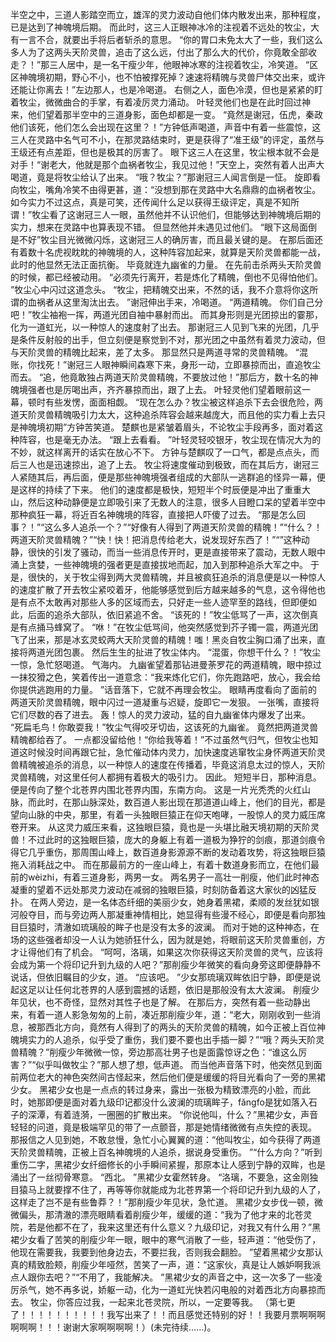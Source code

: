 半空之中，三道人影踏空而立，雄浑的灵力波动自他们体内散发出来，那种程度，已是达到了神魄境后期。
而此时，这三人正眼神冰冷的注视着不远处的牧尘，大有一言不合，就要出手将后者斩杀的意思。
“你的胃口未免太大了一些，我们这么多人为了这两头天阶灵兽，追击了这么远，付出了那么大的代价，你竟敢全部收走？！”那三人居中，是一名干瘦少年，他眼神冰寒的注视着牧尘，冷笑道。
“区区神魄境初期，野心不小，也不怕被撑死掉？速速将精魄与灵兽尸体交出来，或许还能让你离去！”左边那人，也是冷喝道。
右侧之人，面色冷漠，但也是紧紧的盯着牧尘，微微曲合的手掌，有着凌厉灵力涌动。
叶轻灵他们也是在此时回过神来，他们望着那半空中的三道身影，面色却都是一变。
“竟然是谢冠，伍虎，秦政他们该死，他们怎么会出现在这里？！”方钟低声喝道，声音中有着一些震惊，这三人在灵路中名气可不小，在那灵路结束时，更是获得了“准王级”的评定，虽然与王级还有点差距，但也是极其的厉害了。
眼下这三人在这里，牧尘根本就不会是对手！“谢老大，他就是那个血祸者牧尘，我见过他！”天空上，突然有着人出声大喝道，竟是将牧尘给认了出来。
“哦？牧尘？”那谢冠三人闻言倒是一怔。
旋即看向牧尘，嘴角冷笑不由得更甚，道：“没想到那在灵路中大名鼎鼎的血祸者牧尘。
如今实力不过这点，真是可笑，还传闻什么足以获得王级评定，真是不知所谓！”牧尘看了这谢冠三人一眼，虽然他并不认识他们，但能够达到神魄境后期的实力，想来在灵路中也算表现不错。
但显然他并未遇见过他们。
“眼下这局面倒是不好”牧尘目光微微闪烁，这谢冠三人的确厉害，而且最关键的是。
在那后面还有着数十名虎视眈眈的神魄境的人，这种阵容加起来，就算是天阶灵兽都能一战，此时的他显然无法正面抗衡。
毕竟就连九幽雀的力量。
在先前击杀两头天阶灵兽的时候，都已经被动用。
“必须先行离开，若是炼化了精魄，倒也不见得怕他们。
”牧尘心中闪过这道念头。
“牧尘，把精魄交出来，不然的话，我不介意将你这所谓的血祸者从这里淘汰出去。
”谢冠伸出手来，冷喝道。
“两道精魄。
你们自己分吧！”牧尘袖袍一挥，两道光团自袖中暴射而出。
而其身形则是光团掠出的霎那，化为一道虹光，以一种惊人的速度射了出去。
那谢冠三人见到飞来的光团，几乎是条件反射般的出手，但立刻便是察觉到不对，那光团之中虽然有着灵力波动，但与天阶灵兽的精魄比起来，差了太多。
那显然只是两道寻常的灵兽精魄。
“混账，你找死！”谢冠三人眼神瞬间森寒下来，身形一动，立即暴掠而出，直追牧尘而去。
“追，他竟敢独占两道天阶灵兽精魄，不要放过他！”那后方，数十名的神魄境强者也是厉喝出声，齐齐暴掠而出，跟了上去。
叶轻灵他们望着眼前这一幕，顿时有些发愣，面面相觑。
“现在怎么办？牧尘被这样追杀下去会很危险，两道天阶灵兽精魄吸引力太大，这种追杀阵容会越来越庞大，而且他的实力看上去只是神魄境初期”方钟苦笑道。
楚麒也是紧皱着眉头，不论牧尘手段再多，面对着这种阵容，也是毫无办法。
“跟上去看看。
”叶轻灵轻咬银牙，牧尘现在情况大为的不妙，就这样离开的话实在放心不下。
方钟与楚麒叹了一口气，都是点点头，而后三人也是迅速掠出，追了上去。
牧尘将速度催动到极致，而在其后方，谢冠三人紧随其后，再后面，便是那些神魄境强者组成的大部队一逃群追的怪异一幕，便是这样的持续了下来。
他们的速度都是极快，短短半个时辰便是冲出了重重大山，然后这种动静便是立即吸引来了无数人的注意，很多人目瞪口呆的望着半空中那种疯狂一幕，将近百名神魄境的阵容，直接把人吓傻了过去。
“那是怎么回事？！”“这么多人追杀一个？”“好像有人得到了两道天阶灵兽的精魄！”“什么？！两道天阶灵兽精魄？”“快！快！把消息传给老大，说发现好东西了！”“”这种动静，很快的引发了骚动，而当一些消息传开时，更是直接带来了震动，无数人眼中涌上贪婪，一些神魄境的强者更是直接拔地而起，加入到那种追杀大军之中。
于是，很快的，关于牧尘得到两大灵兽精魄，并且被疯狂追杀的消息便是以一种惊人的速度扩散了开去牧尘紧咬着牙，他能够感觉到后方越来越多的气息，这令得他也是有点不太敢再对那些人多的区域而去，只好走一些人迹罕至的路线，但即便如此，后面的追杀大部队，依旧紧追不舍。
“该死的！”牧尘低骂了一声，这次倒真是有点捅马蜂窝了。
“咻！”在牧尘低骂间，他突然感觉到芥子镯一震，两道光团飞了出来，那是冰玄灵蛟两大天阶灵兽的精魄！嗤！黑炎自牧尘胸口涌了出来，直接将两道光团包裹。
然后生生的扯进了牧尘体内。
“混蛋，你想干什么？！”牧尘一惊，急忙怒喝道。
气海内。
九幽雀望着那钻进曼荼罗花的两道精魄，眼中掠过一抹狡猾之色，笑着传出一道意念：“我来炼化它们，你先跑路吧，放心，我会给你提供逃跑用的力量。
”话音落下，它就不再理会牧尘。
眼睛再度看向了面前的两道天阶灵兽精魄，眼中闪过一道凝重与迟疑，旋即它一发狠。
一张嘴，直接将它们尽数的吞了进去。
轰！惊人的灵力波动，猛的自九幽雀体内爆发了出来。
“死扁毛鸟！你敢耍我！”牧尘气得咬牙切齿，这该死的九幽雀。
竟然把两道灵兽精魄都给吞了。
一点都没留给他！“你给我等着！”不过虽然气归气，但牧尘也知道这时候没时间再跟它扯，急忙催动体内灵力，加快速度逃窜牧尘身怀两道天阶灵兽精魄被追杀的消息，以一种惊人的速度在传播着，毕竟这消息太过的惊人，天阶灵兽精魄，对这里任何人都拥有着极大的吸引力。
因此。
短短半日，那种消息。
便是传向了整个北苍界内围北苍界内围，东南方向。
这是一片光秃秃的火红山脉，而此时，在那山脉深处，数百道人影出现在那道道山峰上，他们的目光，都是望向山脉的中央，那里，有着一头独眼巨猿正在仰天咆哮，一股惊人的灵力威压席卷开来。
从这灵力威压来看，这独眼巨猿，竟也是一头堪比融天境初期的天阶灵兽！不过此时的这独眼巨猿，庞大的身躯上有着一道极为狰狞的剑痕，那道剑痕令得它几乎重伤，那周围山峰上，数百道身影源源不断的发动着攻势，将这独眼巨猿拖入消耗战之中。
而在那最前方的一座山峰上，有着十数道身影而立，在他们最前的wèizhi，有着三道身影，两男一女。
两名男子一高壮一削瘦，他们此时神态凝重的望着不远处那灵力波动在减弱的独眼巨猿，时刻防备着这大家伙的凶猛反扑。
在两人旁边，是一名体态纤细的美丽少女，她身着黑裙，柔顺的发丝犹如银河般夺目，而与旁边两人那凝重神情相比，她显得有些漫不经心，即便是看向那独目巨猿时，清澈如琉璃般的眸子也是没有太多的波澜。
而对于她的这种神态，在场的这些强者却没一人认为她骄狂什么，因为就是她，将眼前这天阶灵兽重创，方才让得他们有了机会。
“呵呵，洛璃，如果这次你获得这天阶灵兽的灵气，应该将会成为第一个将印记升到九级的人吧？”那削瘦少年微笑的看向身旁这即便静静不说话，但依旧瞩目的少女，道。
“应该吧。
”少女那琉璃双眸依旧宁静，即便是说起这足以让任何北苍界的人感到震撼的话题，依旧是那般没有太大波澜。
削瘦少年见状，也不奇怪，显然对其性子也是了解。
在那后方，突然有着一些动静出来，有着一道人影急匆匆的上前，凑近那削瘦少年，道：“老大，刚刚收到一些消息，被那西北方向，竟然有人得到了的两头的天阶灵兽的精魄，如今正被上百位神魄境实力的人追杀，似乎受了重伤，我们要不要也出手插一脚？”“哦？两头天阶灵兽精魄？”削瘦少年微微一惊，旁边那高壮男子也是面露惊讶之色：“谁这么厉害？”“似乎叫做牧尘？”那人想了想，低声道。
而当他声音落下时，他突然见到面前两位老大的神色突然间古怪起来，然后他们便是缓缓的将目光看向了一旁的黑裙少女。
黑裙少女也是一点点的转过身来，露出一张极为精致漂亮的小脸，而此时，她那即便是面对着九级印记都没什么波澜的琉璃眸子，fǎngfo是犹如落入石子的深潭，有着涟漪，一圈圈的扩散出来。
“你说他叫，什么？”黑裙少女，声音轻轻的问道，竟是极端罕见的带了一点颤音，那是她情绪微微有点失控的表现。
那报信之人见到她，不敢怠慢，急忙小心翼翼的道：“他叫牧尘，如今获得了两道天阶灵兽精魄，正被上百名神魄境的人追杀，据说身受重伤。
”“什么方向？”听到重伤二字，黑裙少女纤细修长的小手瞬间紧握，那原本让人感到宁静的双眸，也是涌出了一丝彻骨寒意。
“西北。
”黑裙少女霍然转身。
“洛璃，不要急，这金刚独目猿马上就要撑不住了，再等等你就能成为北苍界第一个将印记升到九级的人了，这样走了岂不是有些鲁莽？！”那削瘦少年见状，急忙道。
黑裙少女步伐一顿，微微偏头，那清澈的漂亮眼睛看着削瘦少年，缓缓的道：“我为了他才来的北苍灵院，若是他都不在了，我来这里还有什么意义？九级印记，对我又有什么用？”黑裙少女看了苦笑的削瘦少年一眼，眼中的寒气消散了一些，轻声道：“他受伤了，他现在需要我，我要到他身边去，不要拦我，否则我会翻脸。
”望着黑裙少女那认真的精致脸颊，削瘦少年哑然，苦笑了一声，道：“这家伙，真是让人嫉妒啊我派点人跟你去吧？”“不用了，我能解决。
”黑裙少女的声音之中，这一次多了一些凌厉杀气，她不再多说，娇躯一动，化为一道虹光快若闪电般的对着西北方向暴掠而去。
牧尘，你答应过我，一起来北苍灵院，所以，一定要等我。
（第七更了！！！！！！！！！！我写出来了！！而且感觉还特别的好！！我要月票啊啊啊啊啊啊！！！谢谢大家啊啊啊啊！）(未完待续……)。
